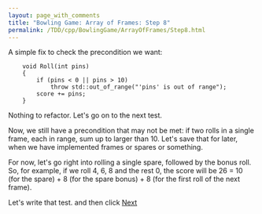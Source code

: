 ```yaml
---
layout: page_with_comments
title: "Bowling Game: Array of Frames: Step 8"
permalink: /TDD/cpp/BowlingGame/ArrayOfFrames/Step8.html
---
```


A simple fix to check the precondition we want:

```
    void Roll(int pins)
    {
        if (pins < 0 || pins > 10)
            throw std::out_of_range("'pins' is out of range");
        score += pins;
    }
```

Nothing to refactor. Let's go on to the next test.

Now, we still have a precondition that may not be met:  if two rolls in a single frame, each in range, sum up to larger than 10.  Let's save that for later, when we have implemented frames or spares or something.

For now, let's go right into rolling a single spare, followed by the bonus roll.  So, for example, if we roll 4, 6, 8 and the rest 0, the score will be 26 = 10 (for the spare) + 8 (for the spare bonus) + 8 (for the first roll of the next frame).

Let's write that test. and then click [Next](Step9.html)
